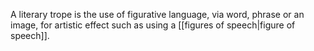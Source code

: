 A literary trope is the use of figurative language, via word, phrase or an image, for artistic effect such as using a [[figures of speech|figure of speech]].